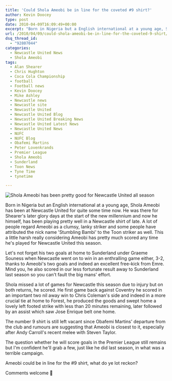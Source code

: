 ```yaml
---
title: 'Could Shola Ameobi be in line for the coveted #9 shirt?'
author: Kevin Doocey
type: post
date: 2010-04-09T16:09:49+00:00
excerpt: "Born in Nigeria but a English international at a young age, Shola Ameobi has been at Newcastle United for quite some time now. He was there for Shearer's later glory days in the start of the millennium and now he himself, has been playing pretty well in a Newcastle shirt of late. A lot of people regard Ameobi as a clumsy, lanky striker as some people have.."
url: /2010/04/09/could-shola-ameobi-be-in-line-for-the-coveted-9-shirt/
dsq_thread_id:
  - "92807044"
categories:
  - Newcastle United News
  - Shola Ameobi
tags:
  - Alan Shearer
  - Chris Hughton
  - Coca Cola Championship
  - football
  - Football news
  - Kevin Doocey
  - Mike Ashley
  - Newcastle news
  - Newcastle site
  - Newcastle United
  - Newcastle United Blog
  - Newcastle United Breaking News
  - Newcastle United Latest News
  - Newcastle United News
  - NUFC
  - NUFC Blog
  - Obafemi Martins
  - Peter Lovenkrands
  - Premier League
  - Shola Ameobi
  - Sunderland
  - Toon News
  - Tyne Time
  - tynetime

---
```

![Shola Ameobi has been pretty good for Newcastle United all season](http://static.guim.co.uk/sys-images/Football/Clubs/Club_Home/2009/12/28/1262029838268/Shola-Ameobi-001.jpg)

Born in Nigeria but an English international at a young age, Shola Ameobi has been at Newcastle United for quite some time now. He was there for Shearer's later glory days at the start of the new millennium and now he himself, has been playing pretty well in a Newcastle shirt of late. A lot of people regard Ameobi as a clumsy, lanky striker and some people have attributed the nick name 'Stumbling Bambi' to the Toon striker as well. This a little harsh really considering Ameobi has pretty much scored any time he's played for Newcastle United this season.

Let's not forget his two goals at home to Sunderland under Graeme Souness when Newcastle went on to win in an enthralling game either, 3-2, thanks to Ameobi's two goals and indeed an excellent free-kick from Emre. Mind you, he also scored in our less fortunate result away to Sunderland last season so you can't fault the big mans' effort.

Shola missed a lot of games for Newcastle this season due to injury but on both returns, he scored. He first game back against Coventry he scored in an important two nil away win to Chris Coleman's side and indeed in a more crucial tie at home to Forest, he produced the goods and swept home a lovely left footed strike with less than 20 minutes remaining, later followed by an assist which saw Jose Enrique belt one home.

The number 9 shirt is still left vacant since Obafemi Martins' departure from the club and rumours are suggesting that Ameobi is closest to it, especially after Andy Carroll's recent melee with Steven Taylor.

The question whether he will score goals in the Premier League still remains but I'm confident he'll grab a few, just like he did last season, in what was a terrible campaign.

Ameobi could be in line for the #9 shirt, what do ye lot reckon?

Comments welcome 🙂
